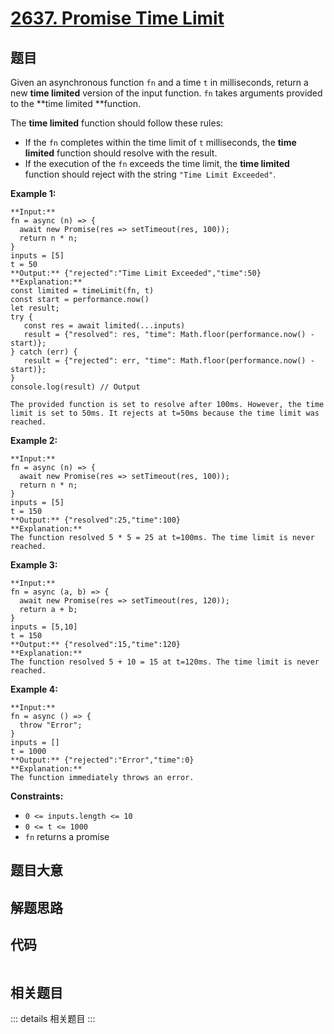 # [2637. Promise Time Limit](https://leetcode.com/problems/promise-time-limit)

## 题目

Given an asynchronous function `fn` and a time `t` in milliseconds, return a
new  **time limited**  version of the input function. `fn` takes arguments
provided to the  **time limited  **function.

The **time limited** function should follow these rules:

  * If the `fn` completes within the time limit of `t` milliseconds, the **time limited** function should resolve with the result.
  * If the execution of the `fn` exceeds the time limit, the **time limited** function should reject with the string `"Time Limit Exceeded"`.



**Example 1:**

    
    
    **Input:** 
    fn = async (n) => { 
      await new Promise(res => setTimeout(res, 100)); 
      return n * n; 
    }
    inputs = [5]
    t = 50
    **Output:** {"rejected":"Time Limit Exceeded","time":50}
    **Explanation:**
    const limited = timeLimit(fn, t)
    const start = performance.now()
    let result;
    try {
       const res = await limited(...inputs)
       result = {"resolved": res, "time": Math.floor(performance.now() - start)};
    } catch (err) {
       result = {"rejected": err, "time": Math.floor(performance.now() - start)};
    }
    console.log(result) // Output
    
    The provided function is set to resolve after 100ms. However, the time limit is set to 50ms. It rejects at t=50ms because the time limit was reached.
    

**Example 2:**

    
    
    **Input:** 
    fn = async (n) => { 
      await new Promise(res => setTimeout(res, 100)); 
      return n * n; 
    }
    inputs = [5]
    t = 150
    **Output:** {"resolved":25,"time":100}
    **Explanation:**
    The function resolved 5 * 5 = 25 at t=100ms. The time limit is never reached.
    

**Example 3:**

    
    
    **Input:** 
    fn = async (a, b) => { 
      await new Promise(res => setTimeout(res, 120)); 
      return a + b; 
    }
    inputs = [5,10]
    t = 150
    **Output:** {"resolved":15,"time":120}
    **Explanation:**
    ​​​​The function resolved 5 + 10 = 15 at t=120ms. The time limit is never reached.
    

**Example 4:**

    
    
    **Input:** 
    fn = async () => { 
      throw "Error";
    }
    inputs = []
    t = 1000
    **Output:** {"rejected":"Error","time":0}
    **Explanation:**
    The function immediately throws an error.



**Constraints:**

  * `0 <= inputs.length <= 10`
  * `0 <= t <= 1000`
  * `fn` returns a promise


## 题目大意

## 解题思路

## 代码

```javascript

```

## 相关题目

::: details 相关题目
:::

